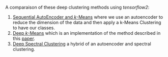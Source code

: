 A comparaison of these deep clustering methods using *tensorflow2*: 
1. [Sequential AutoEncoder and $k$-Means](https://github.com/chakib401/deep-clustering/blob/master/models/seq_ae_km.py) where we  use an autoencoder to reduce the dimension of the data and then apply a k-Means Clustering to have our classes.
2. [Deep $k$-Means](https://github.com/chakib401/deep-clustering/blob/master/models/deep_km.py) which is an implementation of the method described in this [paper](https://arxiv.org/abs/1806.10069).
3. [Deep Spectral Clustering](https://github.com/chakib401/deep-clustering/blob/master/models/deep_spectral_clustering.py) a hybrid of an autoencoder and spectral clustering.
